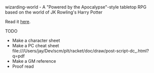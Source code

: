 wizarding-world - A "Powered by the Apocalypse"-style tabletop RPG based on the world of JK Rowling's Harry Potter

Read it [here](http://jeapostrophe.github.io/wizarding-world).

TODO
- Make a character sheet
- Make a PC cheat sheet
file:///Users/jay/Dev/scm/plt/racket/doc/draw/post-script-dc_.html?q=pdf
- Make a GM reference
- Proof read

